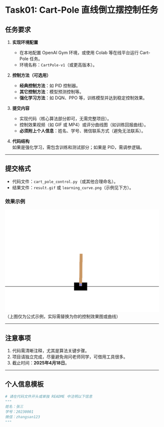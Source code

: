# Task01: Cart-Pole 直线倒立摆控制任务

## 任务要求

1. **实现环境配置**  
   - 在本地配置 OpenAI Gym 环境，或使用 Colab 等在线平台运行 Cart-Pole 任务。  
   - 环境名称：`CartPole-v1`（或更高版本）。

2. **控制方法（可选用）**  
   - **经典控制方法**：如 PID 控制器。
   - **其它控制方法**：模型预测控制等。
   - **强化学习方法**：如 DQN、PPO 等，训练模型并达到稳定控制效果。  

3. **提交内容**  
   - 实现代码（核心算法部分即可，无需完整项目）。  
   - 控制效果视频（如 GIF 或 MP4）或评分曲线图（如训练回报曲线）。  
   - **必须附上个人信息**：姓名、学号、微信联系方式（避免无法联系）。  

4. **代码结构**  
   如果是强化学习，需包含训练和测试部分；如果是 PID，需调参逻辑。  

---

## 提交格式
- 代码文件：`cart_pole_control.py`（或其他合理命名）。  
- 结果文件：`result.gif` 或 `learning_curve.png`（示例见下方）。  

### 效果示例  
![示例](image/cart_pole.gif)  
（上图仅为公式示例，实际需替换为你的控制效果图或曲线）  

---

## 注意事项
1. 代码需清晰注释，尤其是算法关键步骤。  
2. 项目请独立完成，尽量避免询问老师同学，可借用工具很多。  
3. 截止时间：**2025年4月18日**。  

---

## 个人信息模板  
```python
# 请在代码文件开头或单独 README 中注明以下信息  
"""
姓名：张三  
学号：20230001  
微信：zhangsan123  
"""

